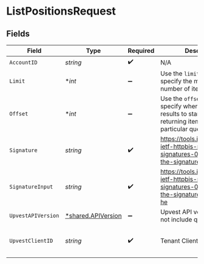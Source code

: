 # ListPositionsRequest


## Fields

| Field                                                                                                                   | Type                                                                                                                    | Required                                                                                                                | Description                                                                                                             | Example                                                                                                                 |
| ----------------------------------------------------------------------------------------------------------------------- | ----------------------------------------------------------------------------------------------------------------------- | ----------------------------------------------------------------------------------------------------------------------- | ----------------------------------------------------------------------------------------------------------------------- | ----------------------------------------------------------------------------------------------------------------------- |
| `AccountID`                                                                                                             | *string*                                                                                                                | :heavy_check_mark:                                                                                                      | N/A                                                                                                                     |                                                                                                                         |
| `Limit`                                                                                                                 | **int*                                                                                                                  | :heavy_minus_sign:                                                                                                      | Use the `limit` argument to specify the maximum number of items returned.                                               |                                                                                                                         |
| `Offset`                                                                                                                | **int*                                                                                                                  | :heavy_minus_sign:                                                                                                      | Use the `offset` argument to specify where in the list of results to start when returning items for a particular query. |                                                                                                                         |
| `Signature`                                                                                                             | *string*                                                                                                                | :heavy_check_mark:                                                                                                      | https://tools.ietf.org/id/draft-ietf-httpbis-message-signatures-01.html#name-the-signature-http-header                  |                                                                                                                         |
| `SignatureInput`                                                                                                        | *string*                                                                                                                | :heavy_check_mark:                                                                                                      | https://tools.ietf.org/id/draft-ietf-httpbis-message-signatures-01.html#name-the-signature-input-http-he                |                                                                                                                         |
| `UpvestAPIVersion`                                                                                                      | [*shared.APIVersion](../../models/shared/apiversion.md)                                                                 | :heavy_minus_sign:                                                                                                      | Upvest API version (Note: Do not include quotation marks)                                                               | 1                                                                                                                       |
| `UpvestClientID`                                                                                                        | *string*                                                                                                                | :heavy_check_mark:                                                                                                      | Tenant Client ID                                                                                                        | ebabcf4d-61c3-4942-875c-e265a7c2d062                                                                                    |